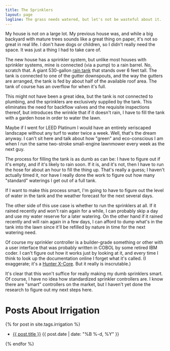 ```yaml
---
title: The Sprinklers
layout: page
logline: The grass needs watered, but let's not be wasteful about it.
---
```

My house is not on a large lot. My previous house was, and while a big backyard with mature trees sounds like a great thing on paper, it's not so great in real life. I don't have dogs or children, so I didn't really need the space. It was just a thing I had to take care of.

The new house has a sprinkler system, but unlike most houses with sprinkler systems, mine is connected (via a pump) to a rain barrel. No, scratch that. A giant 530-gallon [rain tank][] that stands over 6 feet tall. The tank is connected to one of the gutter downspouts, and the way the gutters are arranged, the tank is fed by about half of the available roof area. The tank of course has an overflow for when it's full.

This might not have been a great idea, but the tank is not connected to plumbing, and the sprinklers are exclusively supplied by the tank. This eliminates the need for backflow valves and the requisite inspections thereof, but introduces the wrinkle that if it doesn't rain, I have to fill the tank with a garden hose in order to water the lawn.

Maybe if I went for LEED Platinum I would have an entirely xeriscaped landscape without any turf to water twice a week. Well, that's the dream anyway. I can't sit here and talk about how "green" and eco-conscious I am when I run the same two-stroke small-engine lawnmower every week as the next guy.

The process for filling the tank is as dumb as can be: I have to figure out if it's empty, and if it's likely to rain soon. If it is, and it's not, then I have to run the hose for about an hour to fill the thing up. That's really a guess; I haven't actually timed it, nor have I really done the work to figure out how many "standard" waterings I get out of a full tank.

If I want to make this process smart, I'm going to have to figure out the level of water in the tank and the weather forecast for the next several days.

The other side of this use case is whether to run the sprinklers at all. If it rained recently and won't rain again for a while, I can probably skip a day and use my water reserve for a later watering. On the other hand if it rained recently and will rain again in a few days, I can afford to dump what's in the tank into the lawn since it'll be refilled by nature in time for the next watering need.

Of course my sprinkler controller is a builder-grade something or other with a user interface that was probably written in COBOL by some retired IBM coder. I can't figure out how it works just by looking at it, and every time I think to look up the documentation online I forget what it's called. (I exaggerate; it's a [Hunter X-Core][]. But it really is inscrutable.)

It's clear that this won't suffice for really making my dumb sprinklers smart. Of course, I have no idea how standardized sprinkler controllers are. I know there are "smart" controllers on the market, but I haven't yet done the research to figure out my next steps here.

# Posts About Irrigation

{% for post in site.tags.irrigation %}
<ul>
  <li>
    <a href="{{ post.url }}">{{ post.title }}</a>
    <span class="date">{{ post.date | date: "%B %-d, %Y"  }}</span>
  </li>
</ul>
{% endfor %}


[rain tank]: http://www.bushmanusa.com/530-gallon-slimline-rain-tank
[Hunter X-Core]: https://www.hunterindustries.com/irrigation-product/controllers/x-core
